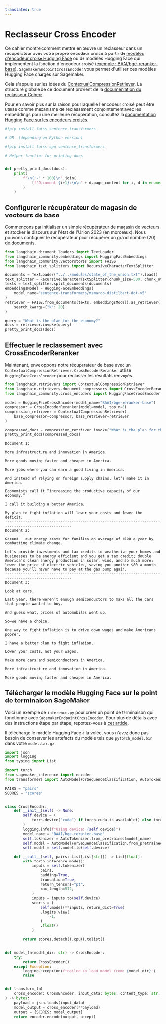 ```yaml
---
translated: true
---
```


# Reclasseur Cross Encoder

Ce cahier montre comment mettre en œuvre un reclasseur dans un récupérateur avec votre propre encodeur croisé à partir de [modèles d'encodeur croisé Hugging Face](https://huggingface.co/cross-encoder) ou de modèles Hugging Face qui implémentent la fonction d'encodeur croisé ([exemple : BAAI/bge-reranker-base](https://huggingface.co/BAAI/bge-reranker-base)). `SagemakerEndpointCrossEncoder` vous permet d'utiliser ces modèles Hugging Face chargés sur Sagemaker.

Cela s'appuie sur les idées du [ContextualCompressionRetriever](/docs/modules/data_connection/retrievers/contextual_compression/). La structure globale de ce document provient de la [documentation du reclasseur Cohere](/docs/integrations/retrievers/cohere-reranker).

Pour en savoir plus sur la raison pour laquelle l'encodeur croisé peut être utilisé comme mécanisme de reclassement conjointement avec les embeddings pour une meilleure récupération, consultez la [documentation Hugging Face sur les encodeurs croisés](https://www.sbert.net/examples/applications/cross-encoder/README.html).

```python
#!pip install faiss sentence_transformers

# OR  (depending on Python version)

#!pip install faiss-cpu sentence_transformers
```

```python
# Helper function for printing docs


def pretty_print_docs(docs):
    print(
        f"\n{'-' * 100}\n".join(
            [f"Document {i+1}:\n\n" + d.page_content for i, d in enumerate(docs)]
        )
    )
```

## Configurer le récupérateur de magasin de vecteurs de base

Commençons par initialiser un simple récupérateur de magasin de vecteurs et stocker le discours sur l'état de l'Union 2023 (en morceaux). Nous pouvons configurer le récupérateur pour récupérer un grand nombre (20) de documents.

```python
from langchain.document_loaders import TextLoader
from langchain_community.embeddings import HuggingFaceEmbeddings
from langchain_community.vectorstores import FAISS
from langchain_text_splitters import RecursiveCharacterTextSplitter

documents = TextLoader("../../modules/state_of_the_union.txt").load()
text_splitter = RecursiveCharacterTextSplitter(chunk_size=500, chunk_overlap=100)
texts = text_splitter.split_documents(documents)
embeddingsModel = HuggingFaceEmbeddings(
    model_name="sentence-transformers/msmarco-distilbert-dot-v5"
)
retriever = FAISS.from_documents(texts, embeddingsModel).as_retriever(
    search_kwargs={"k": 20}
)

query = "What is the plan for the economy?"
docs = retriever.invoke(query)
pretty_print_docs(docs)
```

## Effectuer le reclassement avec CrossEncoderReranker

Maintenant, enveloppons notre récupérateur de base avec un `ContextualCompressionRetriever`. `CrossEncoderReranker` utilise `HuggingFaceCrossEncoder` pour reclasser les résultats renvoyés.

```python
from langchain.retrievers import ContextualCompressionRetriever
from langchain.retrievers.document_compressors import CrossEncoderReranker
from langchain_community.cross_encoders import HuggingFaceCrossEncoder

model = HuggingFaceCrossEncoder(model_name="BAAI/bge-reranker-base")
compressor = CrossEncoderReranker(model=model, top_n=3)
compression_retriever = ContextualCompressionRetriever(
    base_compressor=compressor, base_retriever=retriever
)

compressed_docs = compression_retriever.invoke("What is the plan for the economy?")
pretty_print_docs(compressed_docs)
```

```output
Document 1:

More infrastructure and innovation in America.

More goods moving faster and cheaper in America.

More jobs where you can earn a good living in America.

And instead of relying on foreign supply chains, let’s make it in America.

Economists call it “increasing the productive capacity of our economy.”

I call it building a better America.

My plan to fight inflation will lower your costs and lower the deficit.
----------------------------------------------------------------------------------------------------
Document 2:

Second – cut energy costs for families an average of $500 a year by combatting climate change.

Let’s provide investments and tax credits to weatherize your homes and businesses to be energy efficient and you get a tax credit; double America’s clean energy production in solar, wind, and so much more;  lower the price of electric vehicles, saving you another $80 a month because you’ll never have to pay at the gas pump again.
----------------------------------------------------------------------------------------------------
Document 3:

Look at cars.

Last year, there weren’t enough semiconductors to make all the cars that people wanted to buy.

And guess what, prices of automobiles went up.

So—we have a choice.

One way to fight inflation is to drive down wages and make Americans poorer.

I have a better plan to fight inflation.

Lower your costs, not your wages.

Make more cars and semiconductors in America.

More infrastructure and innovation in America.

More goods moving faster and cheaper in America.
```

## Télécharger le modèle Hugging Face sur le point de terminaison SageMaker

Voici un exemple de `inference.py` pour créer un point de terminaison qui fonctionne avec `SagemakerEndpointCrossEncoder`. Pour plus de détails avec des instructions étape par étape, reportez-vous à [cet article](https://huggingface.co/blog/kchoe/deploy-any-huggingface-model-to-sagemaker).

Il télécharge le modèle Hugging Face à la volée, vous n'avez donc pas besoin de conserver les artefacts du modèle tels que `pytorch_model.bin` dans votre `model.tar.gz`.

```python
import json
import logging
from typing import List

import torch
from sagemaker_inference import encoder
from transformers import AutoModelForSequenceClassification, AutoTokenizer

PAIRS = "pairs"
SCORES = "scores"


class CrossEncoder:
    def __init__(self) -> None:
        self.device = (
            torch.device("cuda") if torch.cuda.is_available() else torch.device("cpu")
        )
        logging.info(f"Using device: {self.device}")
        model_name = "BAAI/bge-reranker-base"
        self.tokenizer = AutoTokenizer.from_pretrained(model_name)
        self.model = AutoModelForSequenceClassification.from_pretrained(model_name)
        self.model = self.model.to(self.device)

    def __call__(self, pairs: List[List[str]]) -> List[float]:
        with torch.inference_mode():
            inputs = self.tokenizer(
                pairs,
                padding=True,
                truncation=True,
                return_tensors="pt",
                max_length=512,
            )
            inputs = inputs.to(self.device)
            scores = (
                self.model(**inputs, return_dict=True)
                .logits.view(
                    -1,
                )
                .float()
            )

        return scores.detach().cpu().tolist()


def model_fn(model_dir: str) -> CrossEncoder:
    try:
        return CrossEncoder()
    except Exception:
        logging.exception(f"Failed to load model from: {model_dir}")
        raise


def transform_fn(
    cross_encoder: CrossEncoder, input_data: bytes, content_type: str, accept: str
) -> bytes:
    payload = json.loads(input_data)
    model_output = cross_encoder(**payload)
    output = {SCORES: model_output}
    return encoder.encode(output, accept)
```
